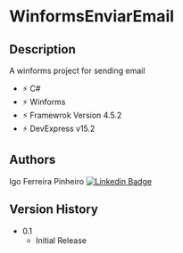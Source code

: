 # WinformsEnviarEmail 
 
 ## Description

A winforms project for sending email

- ⚡ C#
- ⚡ Winforms
- ⚡ Framewrok Version 4.5.2
- ⚡ DevExpress v15.2

## Authors

Igo Ferreira Pinheiro
[![Linkedin Badge](https://img.shields.io/badge/-LinkedIn-blue?style=flat-square&logo=Linkedin&logoColor=white&link=https://www.linkedin.com/in/igo-pinheiro-36b26255/)](https://www.linkedin.com/in/igo-pinheiro-36b26255/)

## Version History

* 0.1
    * Initial Release

 

